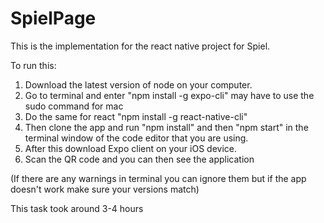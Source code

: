 # SpielPage

This is the implementation for the react native project for Spiel.

To run this:
1. Download the latest version of node on your computer. 
2. Go to terminal and enter "npm install -g expo-cli" may have to use the sudo command for mac
3. Do the same for react "npm install -g react-native-cli"
4. Then clone the app and run "npm install" and then "npm start" in the terminal window of the code editor that you are using.
5. After this download Expo client on your iOS device.
6. Scan the QR code and you can then see the application

(If there are any warnings in terminal you can ignore them but if the app doesn't work make sure your versions match)

This task took around 3-4 hours
